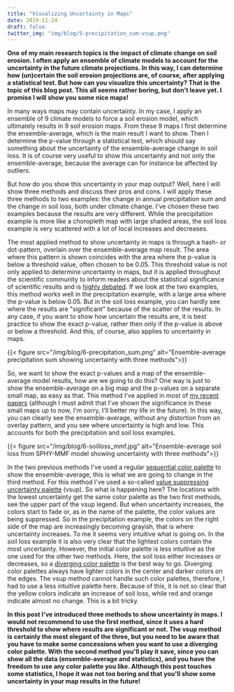 ```yaml
---
title: "Visualizing Uncertainty in Maps"
date: 2019-11-24
draft: false
twitter_img: "img/blog/5-precipitation_sum-vsup.png"
---
```


**One of my main research topics is the impact of climate change on soil erosion. I often apply an ensemble of climate models to account for the uncertainty in the future climate projections. In this way, I can determine how (un)certain the soil erosion projections are, of course, after applying a statistical test. But how can you visualize this uncertainty? That is the topic of this blog post. This all seems rather boring, but don't leave yet. I promise I will show you some nice maps!**

In many ways maps may contain uncertainty. In my case, I apply an ensemble of 9 climate models to force a soil erosion model, which ultimately results in 9 soil erosion maps. From these 9 maps I first determine the ensemble-average, which is the main result I want to show. Then I determine the p-value through a statistical test, which should say something about the uncertainty of the ensemble-average change in soil loss. It is of course very useful to show this uncertainty and not only the ensemble-average, because the average can for instance be affected by outliers. 

But how do you show this uncertainty in your map output? Well, here I will show three methods and discuss their pros and cons. I will apply these three methods to two examples: the change in annual precipitation sum and the change in soil loss, both under climate change. I've chosen these two examples because the results are very different. While the precipitation example is more like a choropleth map with large shaded areas, the soil loss example is very scattered with a lot of local increases and decreases. 

The most applied method to show uncertainty in maps is through a hash- or dot-pattern, overlain over the ensemble-average map result. The area where this pattern is shown coincides with the area where the p-value is below a threshold value, often chosen to be 0.05. This threshold value is not only applied to determine uncertainty in maps, but it is applied throughout the scientific community to inform readers about the statistical significance of scientific results and is [highly debated](https://doi.org/10.1038/d41586-019-00874-8). If we look at the two examples, this method works well in the precipitation example, with a large area where the p-value is below 0.05. But in the soil loss example, you can hardly see where the results are "significant" because of the scatter of the results. In any case, if you want to show how uncertain the results are, it is best practice to show the exact p-value, rather then only if the p-value is above or below a threshold. And this, of course, also applies to uncertainty in maps. 

{{< figure src="/img/blog/6-precipitation_sum.png" alt="Ensemble-average precipitation sum showing uncertainty with three methods">}}

So, we want to show the exact p-values and a map of the ensemble-average model results, how are we going to do this? One way is just to show the ensemble-average on a big map and the p-values on a separate small map, as easy as that. This method I've applied in most of [my recent papers](/publications/) (although I must admit that I've shown the significance in these small maps up to now, I'm sorry, I'll better my life in the future). In this way, you can clearly see the ensemble-average, without any distortion from an overlay pattern, and you see where uncertainty is high and low. This accounts for both the precipitation and soil loss examples. 

{{< figure src="/img/blog/6-soilloss_mmf.jpg" alt="Ensemble-average soil loss from SPHY-MMF model showing uncertainty with three methods">}}

In the two previous methods I've used a regular [sequential color palette](http://colorspace.r-forge.r-project.org/articles/hcl_palettes.html#sequential-palettes-multi-hue) to show the ensemble-average, this is what we are going to change in the third method. For this method I've used a so-called [value suppressing uncertainty palette](https://medium.com/@uwdata/value-suppressing-uncertainty-palettes-426130122ce9) (vsup). So what is happening here? The locations with the lowest uncertainty get the same color palette as the two first methods, see the upper part of the vsup legend. But when uncertainty increases, the colors start to fade or, as in the name of the palette, the color values are being suppressed. So in the precipitation example, the colors on the right side of the map are increasingly becoming grayish, that is where uncertainty increases. To me it seems very intuitive what is going on. In the soil loss example it is also very clear that the lightest colors contain the most uncertainty. However, the initial color palette is less intuitive as the one used for the other two methods. Here, the soil loss either increases or decreases, so a [diverging color palette](http://colorspace.r-forge.r-project.org/articles/hcl_palettes.html#diverging-palettes) is the best way to go. Diverging color palettes always have lighter colors in the center and darker colors on the edges. The vsup method cannot handle such color palettes, therefore, I had to use a less intuitive palette here. Because of this, it is not so clear that the yellow colors indicate an increase of soil loss, while red and orange indicate almost no change. This is a bit tricky. 

**In this post I've introduced three methods to show uncertainty in maps. I would not recommend to use the first method, since it uses a hard threshold to show where results are significant or not. The vsup method is certainly the most elegant of the three, but you need to be aware that you have to make some concessions when you want to use a diverging color palette. With the second method you'll play it save, since you can show all the data (ensemble-average and statistics), and you have the freedom to use any color palette you like. Although this post touches some statistics, I hope it was not too boring and that you'll show some uncertainty in your map results in the future!**